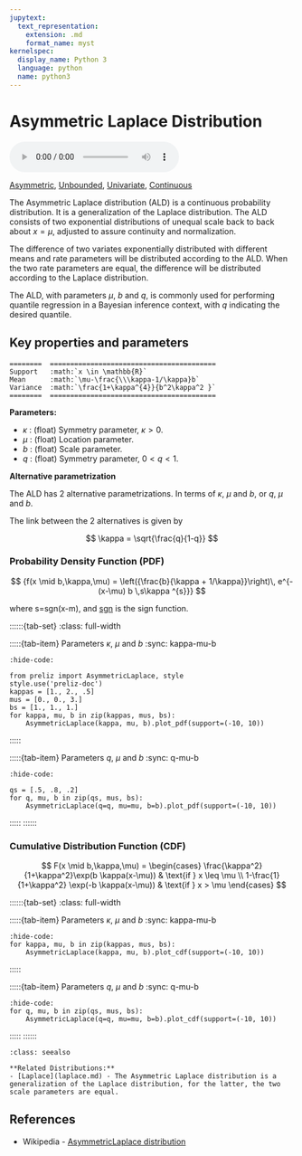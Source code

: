 ```yaml
---
jupytext:
  text_representation:
    extension: .md
    format_name: myst
kernelspec:
  display_name: Python 3
  language: python
  name: python3
---
```

# Asymmetric Laplace Distribution

<audio controls> <source src="../../_static/asymmetriclaplace.mp3" type="audio/mpeg"> This browser cannot play the pronunciation audio file for this distribution. </audio>

[Asymmetric](../../gallery_tags.rst#asymmetric), [Unbounded](../../gallery_tags.rst#unbounded), [Univariate](../../gallery_tags.rst#univariate), [Continuous](../../gallery_tags.rst#continuous)

The Asymmetric Laplace distribution (ALD) is a continuous probability distribution. It is a generalization of the Laplace distribution. The ALD consists of two exponential distributions of unequal scale back to back about $x = \mu$, adjusted to assure continuity and normalization. 

The difference of two variates exponentially distributed with different means and rate parameters will be distributed according to the ALD. When the two rate parameters are equal, the difference will be distributed according to the Laplace distribution.

The ALD, with parameters  $\mu$, $b$ and $q$, is commonly used for performing quantile regression in a Bayesian inference context, with $q$ indicating the desired quantile.

## Key properties and parameters

```{eval-rst}
========  =========================================
Support   :math:`x \in \mathbb{R}`
Mean      :math:`\mu-\frac{\\\kappa-1/\kappa}b`
Variance  :math:`\frac{1+\kappa^{4}}{b^2\kappa^2 }`
========  =========================================
```

**Parameters:**

- $\kappa$ : (float) Symmetry parameter, $\kappa > 0$.
- $\mu$ : (float) Location parameter.
- $b$ : (float) Scale parameter.
- $q$ : (float) Symmetry parameter, $0 < q < 1$.

**Alternative parametrization**

The ALD has 2 alternative parametrizations. In terms of $\kappa$, $\mu$ and $b$, or $q$, $\mu$ and $b$.

The link between the 2 alternatives is given by

$$
\kappa = \sqrt{\frac{q}{1-q}}
$$

### Probability Density Function (PDF)

$$
{f(x \mid b,\kappa,\mu) =
    \left({\frac{b}{\kappa + 1/\kappa}}\right)\, e^{-(x-\mu) b \,s\kappa ^{s}}}
$$

where s=sgn(x-m), and [sgn](https://en.wikipedia.org/wiki/Sign_function) is the sign function.

::::::{tab-set}
:class: full-width

:::::{tab-item} Parameters $\kappa$, $\mu$ and $b$
:sync: kappa-mu-b

```{jupyter-execute}
:hide-code:

from preliz import AsymmetricLaplace, style
style.use('preliz-doc')
kappas = [1., 2., .5]
mus = [0., 0., 3.]
bs = [1., 1., 1.]
for kappa, mu, b in zip(kappas, mus, bs):
    AsymmetricLaplace(kappa, mu, b).plot_pdf(support=(-10, 10))
```
:::::

:::::{tab-item} Parameters $q$, $\mu$ and $b$
:sync: q-mu-b

```{jupyter-execute}
:hide-code:

qs = [.5, .8, .2]
for q, mu, b in zip(qs, mus, bs):
    AsymmetricLaplace(q=q, mu=mu, b=b).plot_pdf(support=(-10, 10))
```
:::::
::::::

### Cumulative Distribution Function (CDF)

$$
F(x \mid b,\kappa,\mu)  = 
    \begin{cases}
      \frac{\kappa^2}{1+\kappa^2}\exp(b \kappa(x-\mu)) & \text{if } x \leq \mu \\
     1-\frac{1}{1+\kappa^2} \exp(-b \kappa(x-\mu))  & \text{if } x > \mu
    \end{cases}
$$

::::::{tab-set}
:class: full-width

:::::{tab-item} Parameters $\kappa$, $\mu$ and $b$
:sync: kappa-mu-b

```{jupyter-execute}
:hide-code:
for kappa, mu, b in zip(kappas, mus, bs):
    AsymmetricLaplace(kappa, mu, b).plot_cdf(support=(-10, 10))
```
:::::

:::::{tab-item} Parameters $q$, $\mu$ and $b$
:sync: q-mu-b

```{jupyter-execute}
:hide-code:
for q, mu, b in zip(qs, mus, bs):
    AsymmetricLaplace(q=q, mu=mu, b=b).plot_cdf(support=(-10, 10))
```
:::::
::::::

```{seealso}
:class: seealso

**Related Distributions:**
- [Laplace](laplace.md) - The Asymmetric Laplace distribution is a generalization of the Laplace distribution, for the latter, the two scale parameters are equal.
```

## References

- Wikipedia - [AsymmetricLaplace distribution](https://en.wikipedia.org/wiki/Asymmetric_Laplace_distribution)